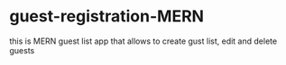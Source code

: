 # guest-registration-MERN
this is MERN guest list app that allows to create gust list, edit and delete guests
